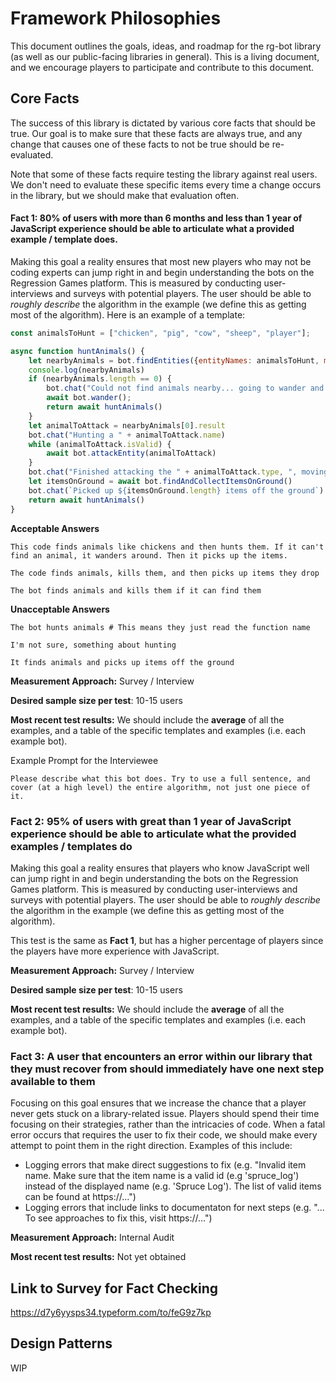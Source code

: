 # Framework Philosophies

This document outlines the goals, ideas, and roadmap for the rg-bot library (as well as our public-facing libraries in general). This is a living document, and we encourage players to participate and contribute to this document.

## Core Facts

The success of this library is dictated by various core facts that should be true. Our goal is to make sure that these facts are always true, and any change that causes one of these facts to not be true should be re-evaluated.

Note that some of these facts require testing the library against real users. We don't need to evaluate these specific items every time a change occurs in the library, but we should make that evaluation often.

#### Fact 1: 80% of users with more than 6 months and less than 1 year of JavaScript experience should be able to articulate what a provided example / template does.
Making this goal a reality ensures that most new players who may not be coding experts can jump right in and begin understanding the bots on the Regression Games platform. This is measured by conducting user-interviews and surveys with potential players. The user should be able to _roughly describe_ the algorithm in the example (we define this as getting most of the algorithm). Here is an example of a template:

```javascript
const animalsToHunt = ["chicken", "pig", "cow", "sheep", "player"];

async function huntAnimals() {
    let nearbyAnimals = bot.findEntities({entityNames: animalsToHunt, maxDistance: 100});
    console.log(nearbyAnimals)
    if (nearbyAnimals.length == 0) {
        bot.chat("Could not find animals nearby... going to wander and try again")
        await bot.wander();
        return await huntAnimals()
    }
    let animalToAttack = nearbyAnimals[0].result
    bot.chat("Hunting a " + animalToAttack.name)
    while (animalToAttack.isValid) {
        await bot.attackEntity(animalToAttack)
    }
    bot.chat("Finished attacking the " + animalToAttack.type, ", moving on the next victim")
    let itemsOnGround = await bot.findAndCollectItemsOnGround()
    bot.chat(`Picked up ${itemsOnGround.length} items off the ground`)
    return await huntAnimals()
}

```

**Acceptable Answers**

```
This code finds animals like chickens and then hunts them. If it can't find an animal, it wanders around. Then it picks up the items.
```
```
The code finds animals, kills them, and then picks up items they drop
```
```
The bot finds animals and kills them if it can find them
```

**Unacceptable Answers**
```
The bot hunts animals # This means they just read the function name
```
```
I'm not sure, something about hunting
```
```
It finds animals and picks up items off the ground
```

**Measurement Approach:** Survey / Interview

**Desired sample size per test**: 10-15 users

**Most recent test results:** We should include the **average** of all the examples, and a table of the specific templates and examples (i.e. each example bot).

Example Prompt for the Interviewee
```
Please describe what this bot does. Try to use a full sentence, and cover (at a high level) the entire algorithm, not just one piece of it.
```

### Fact 2: 95% of users with great than 1 year of JavaScript experience should be able to articulate what the provided examples / templates do
Making this goal a reality ensures that players who know JavaScript well can jump right in and begin understanding the bots on the Regression Games platform. This is measured by conducting user-interviews and surveys with potential players. The user should be able to _roughly describe_ the algorithm in the example (we define this as getting most of the algorithm).

This test is the same as **Fact 1**, but has a higher percentage of players since the players have more experience with JavaScript.

**Measurement Approach:** Survey / Interview

**Desired sample size per test**: 10-15 users

**Most recent test results:** We should include the **average** of all the examples, and a table of the specific templates and examples (i.e. each example bot).


### Fact 3: A user that encounters an error within our library that they must recover from should immediately have one next step available to them
Focusing on this goal ensures that we increase the chance that a player never gets stuck on a library-related issue. Players should spend their time focusing on their strategies, rather than the intricacies of code. When a fatal error occurs that requires the user to fix their code, we should make every attempt to point them in the right direction. Examples of this include:
* Logging errors that make direct suggestions to fix (e.g. "Invalid item name. Make sure that the item name is a valid id (e.g 'spruce_log') instead of the displayed name (e.g. 'Spruce Log'). The list of valid items can be found at https://...")
* Logging errors that include links to documentaton for next steps (e.g. "... To see approaches to fix this, visit https://...")

**Measurement Approach:** Internal Audit

**Most recent test results:** Not yet obtained

## Link to Survey for Fact Checking

https://d7y6yysps34.typeform.com/to/feG9z7kp

## Design Patterns

WIP
